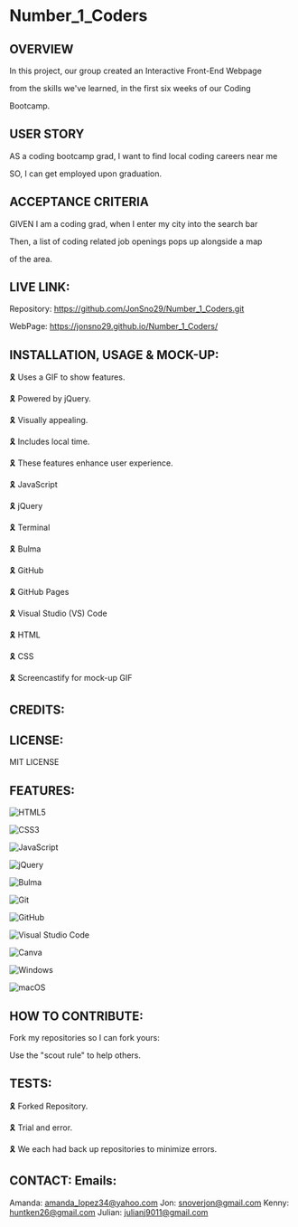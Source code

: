 # Number_1_Coders

## OVERVIEW

In this project, our group created an Interactive Front-End Webpage 

from the skills we've learned, in the first six weeks of our Coding 

Bootcamp. 

## USER STORY

AS a coding bootcamp grad, I want to find local coding careers near me

SO, I can get employed upon graduation.

## ACCEPTANCE CRITERIA

GIVEN I am a coding grad, when I enter my city into the search bar

Then, a list of coding related job openings pops up alongside a map 

of the area.


## LIVE LINK:

Repository: https://github.com/JonSno29/Number_1_Coders.git

WebPage: https://jonsno29.github.io/Number_1_Coders/

## INSTALLATION, USAGE & MOCK-UP:

🎗 Uses a GIF to show features.

🎗 Powered by jQuery.

🎗 Visually appealing.

🎗 Includes local time.

🎗 These features enhance user experience.

🎗 JavaScript

🎗 jQuery

🎗 Terminal

🎗 Bulma

🎗 GitHub

🎗 GitHub Pages

🎗 Visual Studio (VS) Code

🎗 HTML

🎗 CSS

🎗 Screencastify for mock-up GIF

## CREDITS:

## LICENSE:

MIT LICENSE

## FEATURES:

![HTML5](https://img.shields.io/badge/html5-%23E34F26.svg?style=for-the-badge&logo=html5&logoColor=white)

![CSS3](https://img.shields.io/badge/css3-%231572B6.svg?style=for-the-badge&logo=css3&logoColor=white)

![JavaScript](https://img.shields.io/badge/javascript-%23323330.svg?style=for-the-badge&logo=javascript&logoColor=%23F7DF1E)

![jQuery](https://img.shields.io/badge/jquery-%230769AD.svg?style=for-the-badge&logo=jquery&logoColor=white)

![Bulma](https://img.shields.io/badge/bulma-00D0B1?style=for-the-badge&logo=bulma&logoColor=white)

![Git](https://img.shields.io/badge/git-%23F05033.svg?style=for-the-badge&logo=git&logoColor=white)

![GitHub](https://img.shields.io/badge/github-%23121011.svg?style=for-the-badge&logo=github&logoColor=white)

![Visual Studio Code](https://img.shields.io/badge/Visual%20Studio%20Code-0078d7.svg?style=for-the-badge&logo=visual-studio-code&logoColor=white)

![Canva](https://img.shields.io/badge/Canva-%2300C4CC.svg?style=for-the-badge&logo=Canva&logoColor=white)

![Windows](https://img.shields.io/badge/Windows-0078D6?style=for-the-badge&logo=windows&logoColor=white)

![macOS](https://img.shields.io/badge/mac%20os-000000?style=for-the-badge&logo=macos&logoColor=F0F0F0)

## HOW TO CONTRIBUTE:

Fork my repositories so I can fork yours:

Use the "scout rule" to help others.

## TESTS:

🎗 Forked Repository.

🎗 Trial and error.

🎗 We each had back up repositories to minimize errors.

## CONTACT: Emails:

Amanda: amanda_lopez34@yahoo.com
Jon: snoverjon@gmail.com
Kenny: huntken26@gmail.com
Julian: julianj9011@gmail.com

